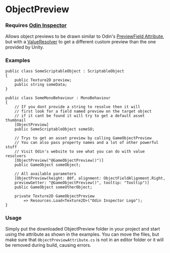 # ObjectPreview

### Requires [Odin Inspector]

Allows object previews to be drawn similar to Odin's [PreviewField Attribute],
but with a [ValueResolver] to get a different custom preview than the one provided by Unity.

### Examples
```CSharp
public class SomeScriptableObject : ScriptableObject
{
    public Texture2D preview;
    public string someData;
}

public class SomeMonoBehaviour : MonoBehaviour
{
    // If you dont provide a string to resolve then it will
    // first look for a field named preview on the target object
    // if it cant be found it will try to get a default asset thumbnail
    [ObjectPreview]
    public SomeScriptableObject someSO;

    // Trys to get an asset preview by calling GameObjectPreview
    // You can also pass property names and a lot of other powerful stuff
    // Visit Odin's website to see what you can do with value resolvers
    [ObjectPreview("@GameObjectPreview()")]
    public GameObject someObject;

    // All available parameters
    [ObjectPreview(height: 80f, alignment: ObjectFieldAlignment.Right, 
    previewGetter: "@GameObjectPreview()", tooltip: "Tooltip")]
    public GameObject someOtherObject;

    private Texture2D GameObjectPreview 
        => Resources.Load<Texture2D>("Odin Inspector Logo");
}
```

### Usage
Simply put the downloaded ObjectPreview folder in your project
and start using the attribute as shown in the examples.
You can move the files, but make sure that `ObjectPreviewAttribute.cs`
is not in an editor folder or it will be removed during build, causing errors.

[Odin Inspector]: https://odininspector.com/
[ValueResolver]: https://odininspector.com/documentation/sirenix.odininspector.editor.valueresolvers.valueresolver-1
[PreviewField Attribute]: https://odininspector.com/attributes/preview-field-attribute
